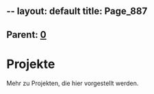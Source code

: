 --
layout: default
title: Page_887
---

## Parent: [0](Page_0)

# Projekte

Mehr zu Projekten, die hier vorgestellt werden.

